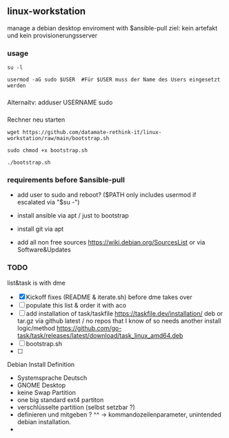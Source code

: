## linux-workstation
manage a debian desktop enviroment with $ansible-pull
ziel: kein artefakt und kein provisionerungsserver

### usage
`su -l` 

`usermod -aG sudo $USER  #Für $USER muss der Name des Users eingesetzt werden`            

###
Alternaitv:
adduser USERNAME sudo
###


Rechner neu starten

`wget https://github.com/datamate-rethink-it/linux-workstation/raw/main/bootstrap.sh`

`sudo chmod +x bootstrap.sh`

`./bootstrap.sh`

### requirements before $ansible-pull
- add user to sudo and reboot? ($PATH only includes usermod if  escalated via "$su -")
- install ansible via apt / just to bootstrap
- install git via apt

- add all non free sources https://wiki.debian.org/SourcesList or via Software&Updates

### TODO

list&task is with dme

- [x] Kickoff fixes (README & iterate.sh) before dme takes over
- [ ] populate this list & order it with aco
- [ ] add installation of task/taskfile https://taskfile.dev/installation/ deb or tar.gz via github latest / no repos that I know of so needs another install logic/method
https://github.com/go-task/task/releases/latest/download/task_linux_amd64.deb
- [ ] bootstrap.sh
- [ ]


Debian Install Definition
- Systemsprache Deutsch
- GNOME Desktop
- keine Swap Partition
- one big standard ext4 partiton
- verschlüsselte partition (selbst setzbar ?)
- definieren und mitgeben ? ^^ -> kommandozeilenparameter, unintended debian installation.
- 






